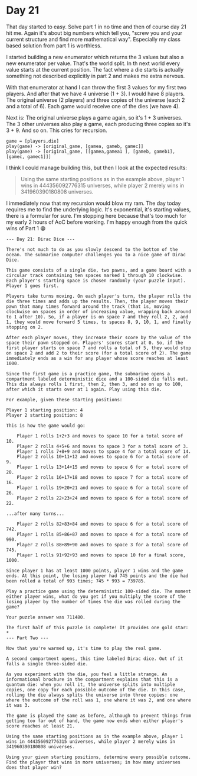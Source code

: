 # Day 21
That day started to easy. Solve part 1 in no time and then of course day 21 hit me.
Again it's about big numbers which tell you, "screw you and your current structure and find more mathematical way". Especially my class based solution from part 1 is worthless.

I started building a new enumerator which returns the 3 values but also a new enumerator per value. That's the world split. In th next world every value starts at the current position. The fact where a die starts is actually something not described explicitly in part 2 and makes me extra nervous. 

With that enumerator at hand I can throw the first 3 values for my first two players. 
And after that we have 4 universe (1 + 3). I would have 8 players. The original universe (2 players) and three copies of the universe (each 2 and a total of 6). Each game would receive one of the dies (we have 4).

Next is: The original universe plays a game again, so it's 1 + 3 universes. The 3 other universes also play a game, each producing three copies so it's 3 + 9. And so on. This cries for recursion.

```
game = [players,die]
play(game) -> [original_game, [gamea, gameb, gamec]]
play(game) -> [original_game, [[gamea,gamea1 ], [gameb, gameb1], [gamec, gamec1]]]
```

I think I could manage building this, but then I look at the expected results: 

> Using the same starting positions as in the example above, player 1 wins in 444356092776315 universes, while player 2 merely wins in 341960390180808 universes.

I immediately now that my recursion would blow my ram. The day today requires me to find the underlying logic. It's exponential, it's starting values, there is a formular for sure. I'm stopping here because that's too much for my early 2 hours of AoC before working. I'm happy enough from the quick wins of Part 1 😁 

```
--- Day 21: Dirac Dice ---

There's not much to do as you slowly descend to the bottom of the ocean. The submarine computer challenges you to a nice game of Dirac Dice.

This game consists of a single die, two pawns, and a game board with a circular track containing ten spaces marked 1 through 10 clockwise. Each player's starting space is chosen randomly (your puzzle input). Player 1 goes first.

Players take turns moving. On each player's turn, the player rolls the die three times and adds up the results. Then, the player moves their pawn that many times forward around the track (that is, moving clockwise on spaces in order of increasing value, wrapping back around to 1 after 10). So, if a player is on space 7 and they roll 2, 2, and 1, they would move forward 5 times, to spaces 8, 9, 10, 1, and finally stopping on 2.

After each player moves, they increase their score by the value of the space their pawn stopped on. Players' scores start at 0. So, if the first player starts on space 7 and rolls a total of 5, they would stop on space 2 and add 2 to their score (for a total score of 2). The game immediately ends as a win for any player whose score reaches at least 1000.

Since the first game is a practice game, the submarine opens a compartment labeled deterministic dice and a 100-sided die falls out. This die always rolls 1 first, then 2, then 3, and so on up to 100, after which it starts over at 1 again. Play using this die.

For example, given these starting positions:

Player 1 starting position: 4
Player 2 starting position: 8

This is how the game would go:

    Player 1 rolls 1+2+3 and moves to space 10 for a total score of 10.
    Player 2 rolls 4+5+6 and moves to space 3 for a total score of 3.
    Player 1 rolls 7+8+9 and moves to space 4 for a total score of 14.
    Player 2 rolls 10+11+12 and moves to space 6 for a total score of 9.
    Player 1 rolls 13+14+15 and moves to space 6 for a total score of 20.
    Player 2 rolls 16+17+18 and moves to space 7 for a total score of 16.
    Player 1 rolls 19+20+21 and moves to space 6 for a total score of 26.
    Player 2 rolls 22+23+24 and moves to space 6 for a total score of 22.

...after many turns...

    Player 2 rolls 82+83+84 and moves to space 6 for a total score of 742.
    Player 1 rolls 85+86+87 and moves to space 4 for a total score of 990.
    Player 2 rolls 88+89+90 and moves to space 3 for a total score of 745.
    Player 1 rolls 91+92+93 and moves to space 10 for a final score, 1000.

Since player 1 has at least 1000 points, player 1 wins and the game ends. At this point, the losing player had 745 points and the die had been rolled a total of 993 times; 745 * 993 = 739785.

Play a practice game using the deterministic 100-sided die. The moment either player wins, what do you get if you multiply the score of the losing player by the number of times the die was rolled during the game?

Your puzzle answer was 711480.

The first half of this puzzle is complete! It provides one gold star: *
--- Part Two ---

Now that you're warmed up, it's time to play the real game.

A second compartment opens, this time labeled Dirac dice. Out of it falls a single three-sided die.

As you experiment with the die, you feel a little strange. An informational brochure in the compartment explains that this is a quantum die: when you roll it, the universe splits into multiple copies, one copy for each possible outcome of the die. In this case, rolling the die always splits the universe into three copies: one where the outcome of the roll was 1, one where it was 2, and one where it was 3.

The game is played the same as before, although to prevent things from getting too far out of hand, the game now ends when either player's score reaches at least 21.

Using the same starting positions as in the example above, player 1 wins in 444356092776315 universes, while player 2 merely wins in 341960390180808 universes.

Using your given starting positions, determine every possible outcome. Find the player that wins in more universes; in how many universes does that player win?
```
